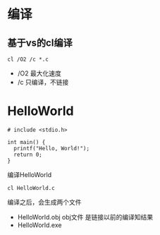 # 编译

## 基于vs的cl编译

```
cl /O2 /c *.c
```

- /O2 最大化速度
- /c 只编译，不链接

# HelloWorld

```
# include <stdio.h>

int main() {
  printf("Hello, World!");
  return 0;
}
```

编译HelloWorld
```
cl HelloWorld.c
```
编译之后，会生成两个文件
- HelloWorld.obj obj文件 是链接以前的编译知结果
- HelloWorld.exe